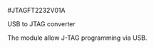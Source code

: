 <!--- PrjInfo ---> <!--- Please remove this line after manually editing --->
<!--- 00a56be08b96043df9e37d6aff7b6990 --->
<!--- Created:20170112-18:22: ---> 
<!--- Author:Mlab: ---> 
<!--- AuthorEmail:mlab@mlab.cz: ---> 
<!--- Tags:imported: ---> 
<!--- Ust:None: ---> 
<!--- Name:JTAGFT2232V01A: --->
#JTAGFT2232V01A 
<!--- LongName --->
USB to JTAG converter
<!--- ELongName ---> 

<!--- Lead --->
The module allow J-TAG programming via USB.
<!--- ELead ---> 


​
​
<!--- Description --->
<!--- EDescription --->
<!--- Content --->
<!--- EContent --->
            